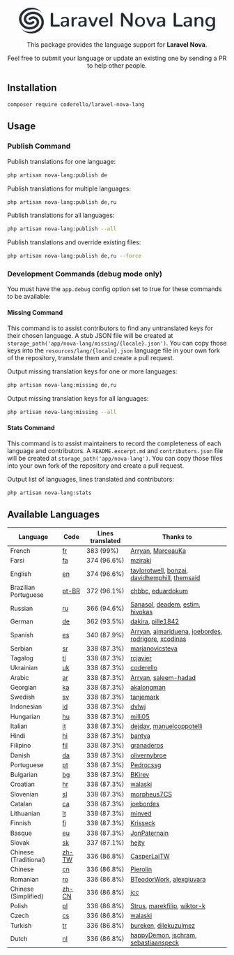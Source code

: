 <p align="center"><img alt="Laraflash" src="logo.png" width="450"></p>

<p align="center">This package provides the language support for <b>Laravel Nova</b>.</p>

<p align="center">Feel free to submit your language or update an existing one by sending a PR to help other people.</p>

## Installation

```bash
composer require coderello/laravel-nova-lang
```

## Usage
### Publish Command
Publish translations for one language:
```bash
php artisan nova-lang:publish de
```

Publish translations for multiple languages:
```bash
php artisan nova-lang:publish de,ru
```

Publish translations for all languages:
```bash
php artisan nova-lang:publish --all
```

Publish translations and override existing files:
```bash
php artisan nova-lang:publish de,ru --force
```

### Development Commands (debug mode only)

You must have the `app.debug` config option set to true for these commands to be available:

#### Missing Command

This command is to assist contributors to find any untranslated keys for their chosen language. A stub JSON file will be created at `storage_path('app/nova-lang/missing/{locale}.json')`. You can copy those keys into the `resources/lang/{locale}.json` language file in your own fork of the repository, translate them and create a pull request.

Output missing translation keys for one or more languages:
```bash
php artisan nova-lang:missing de,ru
```

Output missing translation keys for all languages:
```bash
php artisan nova-lang:missing --all
```

#### Stats Command

This command is to assist maintainers to record the completeness of each language and contributors. A `README.excerpt.md` and `contributors.json` file will be created at `storage_path('app/nova-lang')`. You can copy those files into your own fork of the repository and create a pull request.

Output list of languages, lines translated and contributors:
```bash
php artisan nova-lang:stats
```

## Available Languages

| Language | Code | Lines translated | Thanks to |
| --- | --- | --- | --- |
| French | [fr](resources/lang/fr.json) | 383 (99%) | [Arryan](https://github.com/Arryan), [MarceauKa](https://github.com/MarceauKa) |
| Farsi | [fa](resources/lang/fa.json) | 374 (96.6%) | [mziraki](https://github.com/mziraki) |
| English | [en](resources/lang/en.json) | 374 (96.6%) | [taylorotwell](https://github.com/taylorotwell), [bonzai](https://github.com/bonzai), [davidhemphill](https://github.com/davidhemphill), [themsaid](https://github.com/themsaid) |
| Brazilian Portuguese | [pt-BR](resources/lang/pt-BR.json) | 372 (96.1%) | [chbbc](https://github.com/chbbc), [eduardokum](https://github.com/eduardokum) |
| Russian | [ru](resources/lang/ru.json) | 366 (94.6%) | [Sanasol](https://github.com/Sanasol), [deadem](https://github.com/deadem), [estim](https://github.com/estim), [hivokas](https://github.com/hivokas) |
| German | [de](resources/lang/de.json) | 362 (93.5%) | [dakira](https://github.com/dakira), [pille1842](https://github.com/pille1842) |
| Spanish | [es](resources/lang/es.json) | 340 (87.9%) | [Arryan](https://github.com/Arryan), [ajmariduena](https://github.com/ajmariduena), [joebordes](https://github.com/joebordes), [rodrigore](https://github.com/rodrigore), [xcodinas](https://github.com/xcodinas) |
| Serbian | [sr](resources/lang/sr.json) | 338 (87.3%) | [marjanovicsteva](https://github.com/marjanovicsteva) |
| Tagalog | [tl](resources/lang/tl.json) | 338 (87.3%) | [rcjavier](https://github.com/rcjavier) |
| Ukrainian | [uk](resources/lang/uk.json) | 338 (87.3%) | [coderello](https://github.com/coderello) |
| Arabic | [ar](resources/lang/ar.json) | 338 (87.3%) | [Arryan](https://github.com/Arryan), [saleem-hadad](https://github.com/saleem-hadad) |
| Georgian | [ka](resources/lang/ka.json) | 338 (87.3%) | [akalongman](https://github.com/akalongman) |
| Swedish | [sv](resources/lang/sv.json) | 338 (87.3%) | [tanjemark](https://github.com/tanjemark) |
| Indonesian | [id](resources/lang/id.json) | 338 (87.3%) | [dvlwj](https://github.com/dvlwj) |
| Hungarian | [hu](resources/lang/hu.json) | 338 (87.3%) | [milli05](https://github.com/milli05) |
| Italian | [it](resources/lang/it.json) | 338 (87.3%) | [dejdav](https://github.com/dejdav), [manuelcoppotelli](https://github.com/manuelcoppotelli) |
| Hindi | [hi](resources/lang/hi.json) | 338 (87.3%) | [bantya](https://github.com/bantya) |
| Filipino | [fil](resources/lang/fil.json) | 338 (87.3%) | [granaderos](https://github.com/granaderos) |
| Danish | [da](resources/lang/da.json) | 338 (87.3%) | [olivernybroe](https://github.com/olivernybroe) |
| Portuguese | [pt](resources/lang/pt.json) | 338 (87.3%) | [Pedrocssg](https://github.com/Pedrocssg) |
| Bulgarian | [bg](resources/lang/bg.json) | 338 (87.3%) | [BKirev](https://github.com/BKirev) |
| Croatian | [hr](resources/lang/hr.json) | 338 (87.3%) | [walaski](https://github.com/walaski) |
| Slovenian | [sl](resources/lang/sl.json) | 338 (87.3%) | [morpheus7CS](https://github.com/morpheus7CS) |
| Catalan | [ca](resources/lang/ca.json) | 338 (87.3%) | [joebordes](https://github.com/joebordes) |
| Lithuanian | [lt](resources/lang/lt.json) | 338 (87.3%) | [minved](https://github.com/minved) |
| Finnish | [fi](resources/lang/fi.json) | 338 (87.3%) | [Krisseck](https://github.com/Krisseck) |
| Basque | [eu](resources/lang/eu.json) | 338 (87.3%) | [JonPaternain](https://github.com/JonPaternain) |
| Slovak | [sk](resources/lang/sk.json) | 337 (87.1%) | [hejty](https://github.com/hejty) |
| Chinese (Traditional) | [zh-TW](resources/lang/zh-TW.json) | 336 (86.8%) | [CasperLaiTW](https://github.com/CasperLaiTW) |
| Chinese | [cn](resources/lang/cn.json) | 336 (86.8%) | [Pierolin](https://github.com/Pierolin) |
| Romanian | [ro](resources/lang/ro.json) | 336 (86.8%) | [BTeodorWork](https://github.com/BTeodorWork), [alexgiuvara](https://github.com/alexgiuvara) |
| Chinese (Simplified) | [zh-CN](resources/lang/zh-CN.json) | 336 (86.8%) | [jcc](https://github.com/jcc) |
| Polish | [pl](resources/lang/pl.json) | 336 (86.8%) | [Strus](https://github.com/Strus), [marekfilip](https://github.com/marekfilip), [wiktor-k](https://github.com/wiktor-k) |
| Czech | [cs](resources/lang/cs.json) | 336 (86.8%) | [walaski](https://github.com/walaski) |
| Turkish | [tr](resources/lang/tr.json) | 336 (86.8%) | [bureken](https://github.com/bureken), [dilekuzulmez](https://github.com/dilekuzulmez) |
| Dutch | [nl](resources/lang/nl.json) | 336 (86.8%) | [happyDemon](https://github.com/happyDemon), [jschram](https://github.com/jschram), [sebastiaanspeck](https://github.com/sebastiaanspeck) |